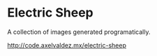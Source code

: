 # Electric Sheep
A collection of images generated programatically.

http://code.axelvaldez.mx/electric-sheep
